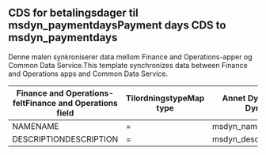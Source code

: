 ## <a name="payment-days-cds-to-msdyn_paymentdays"></a><span data-ttu-id="e77da-101">CDS for betalingsdager til msdyn_paymentdays</span><span class="sxs-lookup"><span data-stu-id="e77da-101">Payment days CDS to msdyn_paymentdays</span></span>

<span data-ttu-id="e77da-102">Denne malen synkroniserer data mellom Finance and Operations-apper og Common Data Service.</span><span class="sxs-lookup"><span data-stu-id="e77da-102">This template synchronizes data between Finance and Operations apps and Common Data Service.</span></span>

<span data-ttu-id="e77da-103">Finance and Operations-felt</span><span class="sxs-lookup"><span data-stu-id="e77da-103">Finance and Operations field</span></span> | <span data-ttu-id="e77da-104">Tilordningstype</span><span class="sxs-lookup"><span data-stu-id="e77da-104">Map type</span></span> | <span data-ttu-id="e77da-105">Annet Dynamics 365-felt</span><span class="sxs-lookup"><span data-stu-id="e77da-105">Other Dynamics 365 field</span></span> | <span data-ttu-id="e77da-106">Standardverdi</span><span class="sxs-lookup"><span data-stu-id="e77da-106">Default value</span></span>
---|---|---|---
<span data-ttu-id="e77da-107">NAME</span><span class="sxs-lookup"><span data-stu-id="e77da-107">NAME</span></span> | = | <span data-ttu-id="e77da-108">msdyn_name</span><span class="sxs-lookup"><span data-stu-id="e77da-108">msdyn_name</span></span> | 
<span data-ttu-id="e77da-109">DESCRIPTION</span><span class="sxs-lookup"><span data-stu-id="e77da-109">DESCRIPTION</span></span> | = | <span data-ttu-id="e77da-110">msdyn_description</span><span class="sxs-lookup"><span data-stu-id="e77da-110">msdyn_description</span></span> | 
